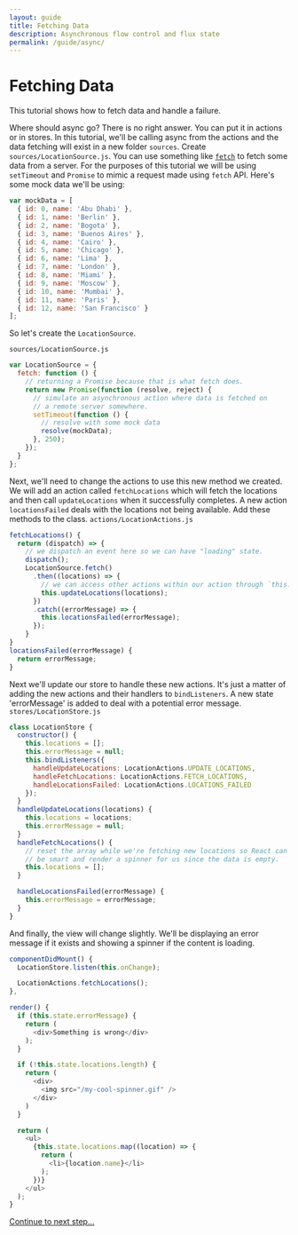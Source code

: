 ```yaml
---
layout: guide
title: Fetching Data
description: Asynchronous flow control and flux state
permalink: /guide/async/
---
```


# Fetching Data

This tutorial shows how to fetch data and handle a failure.

Where should async go? There is no right answer. You can put it in actions or in stores. In this tutorial, we'll be calling async from the actions and the data fetching will exist in a new folder `sources`.
Create `sources/LocationSource.js`. You can use something like [`fetch`](https://github.com/github/fetch) to fetch some data from a server. For the purposes of this tutorial we will be using `setTimeout` and `Promise` to mimic a request made using `fetch` API.
Here's some mock data we'll be using:

```js
var mockData = [
  { id: 0, name: 'Abu Dhabi' },
  { id: 1, name: 'Berlin' },
  { id: 2, name: 'Bogota' },
  { id: 3, name: 'Buenos Aires' },
  { id: 4, name: 'Cairo' },
  { id: 5, name: 'Chicago' },
  { id: 6, name: 'Lima' },
  { id: 7, name: 'London' },
  { id: 8, name: 'Miami' },
  { id: 9, name: 'Moscow' },
  { id: 10, name: 'Mumbai' },
  { id: 11, name: 'Paris' },
  { id: 12, name: 'San Francisco' }
];
```

So let's create the `LocationSource`.

`sources/LocationSource.js`

```js
var LocationSource = {
  fetch: function () {
    // returning a Promise because that is what fetch does.
    return new Promise(function (resolve, reject) {
      // simulate an asynchronous action where data is fetched on
      // a remote server somewhere.
      setTimeout(function () {
        // resolve with some mock data
        resolve(mockData);
      }, 250);
    });
  }
};
```

Next, we'll need to change the actions to use this new method we created. We will add an action called `fetchLocations` which will fetch the locations and then call `updateLocations` when it successfully completes. A new action `locationsFailed` deals with the locations not being available. Add these methods to the class.
`actions/LocationActions.js`

```js
fetchLocations() {
  return (dispatch) => {
    // we dispatch an event here so we can have "loading" state.
    dispatch();
    LocationSource.fetch()
      .then((locations) => {
        // we can access other actions within our action through `this.actions`
        this.updateLocations(locations);
      })
      .catch((errorMessage) => {
        this.locationsFailed(errorMessage);
      });
    }
}
locationsFailed(errorMessage) {
  return errorMessage;
}
```

Next we'll update our store to handle these new actions. It's just a matter of adding the new actions and their handlers to `bindListeners`. A new state 'errorMessage' is added to deal with a potential error message.
`stores/LocationStore.js`

```js
class LocationStore {
  constructor() {
    this.locations = [];
    this.errorMessage = null;
    this.bindListeners({
      handleUpdateLocations: LocationActions.UPDATE_LOCATIONS,
      handleFetchLocations: LocationActions.FETCH_LOCATIONS,
      handleLocationsFailed: LocationActions.LOCATIONS_FAILED
    });
  }
  handleUpdateLocations(locations) {
    this.locations = locations;
    this.errorMessage = null;
  }
  handleFetchLocations() {
    // reset the array while we're fetching new locations so React can
    // be smart and render a spinner for us since the data is empty.
    this.locations = [];
  }

  handleLocationsFailed(errorMessage) {
    this.errorMessage = errorMessage;
  }
}
```

And finally, the view will change slightly. We'll be displaying an error message if it exists and showing a spinner if the content is loading.

```js
componentDidMount() {
  LocationStore.listen(this.onChange);

  LocationActions.fetchLocations();
},

render() {
  if (this.state.errorMessage) {
    return (
      <div>Something is wrong</div>
    );
  }

  if (!this.state.locations.length) {
    return (
      <div>
        <img src="/my-cool-spinner.gif" />
      </div>
    )
  }

  return (
    <ul>
      {this.state.locations.map((location) => {
        return (
          <li>{location.name}</li>
        );
      })}
    </ul>
  );
}
```

[Continue to next step...](wait-for.md)

